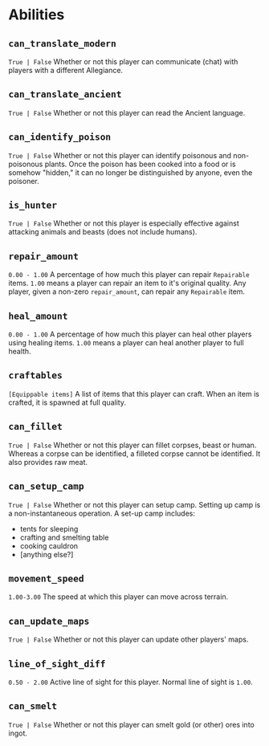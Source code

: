 # Abilities

## `can_translate_modern`
`True | False`
Whether or not this player can communicate (chat) with players with a different
Allegiance.

## `can_translate_ancient`
`True | False`
Whether or not this player can read the Ancient language.

## `can_identify_poison`
`True | False`
Whether or not this player can identify poisonous and non-poisonous plants. Once
the poison has been cooked into a food or is somehow "hidden," it can no longer
be distinguished by anyone, even the poisoner.

## `is_hunter`
`True | False`
Whether or not this player is especially effective against attacking animals and beasts (does not include humans).

## `repair_amount`
`0.00 - 1.00`
A percentage of how much this player can repair `Repairable` items. `1.00` means
a player can repair an item to it's original quality. Any player, given a
non-zero `repair_amount`, can repair any `Repairable` item.

## `heal_amount`
`0.00 - 1.00`
A percentage of how much this player can heal other players using healing items.
`1.00` means a player can heal another player to full health.

## `craftables`
`[Equippable items]`
A list of items that this player can craft. When an item is crafted, it is
spawned at full quality.

## `can_fillet`
`True | False`
Whether or not this player can fillet corpses, beast or human. Whereas a corpse
can be identified, a filleted corpse cannot be identified. It also provides raw
meat.

## `can_setup_camp`
`True | False`
Whether or not this player can setup camp. Setting up camp is a
non-instantaneous operation. A set-up camp includes:
* tents for sleeping
* crafting and smelting table
* cooking cauldron
* [anything else?]

## `movement_speed`
`1.00-3.00`
The speed at which this player can move across terrain.

## `can_update_maps`
`True | False`
Whether or not this player can update other players' maps.

## `line_of_sight_diff`
`0.50 - 2.00`
Active line of sight for this player. Normal line of sight is `1.00`.

## `can_smelt`
`True | False`
Whether or not this player can smelt gold (or other) ores into ingot.
